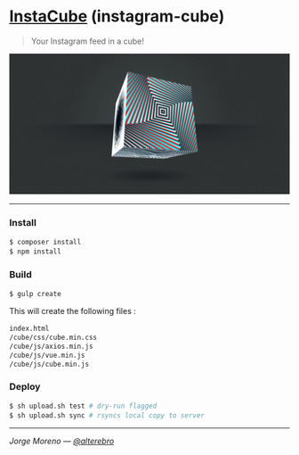 # [InstaCube](https://instacube.moro.es) (instagram-cube)

> Your Instagram feed in a cube!

![InstaCube](cube/images/instagram-cube.jpg "InstaCube")

---


### Install

```sh
$ composer install
$ npm install
```


### Build

```sh
$ gulp create
```

This will create the following files :

	index.html
	/cube/css/cube.min.css
	/cube/js/axios.min.js
	/cube/js/vue.min.js
	/cube/js/cube.min.js


### Deploy

```sh
$ sh upload.sh test # dry-run flagged
$ sh upload.sh sync # rsyncs local copy to server
```

---

*Jorge Moreno &mdash; [@alterebro](https://twitter.com/alterebro)*
